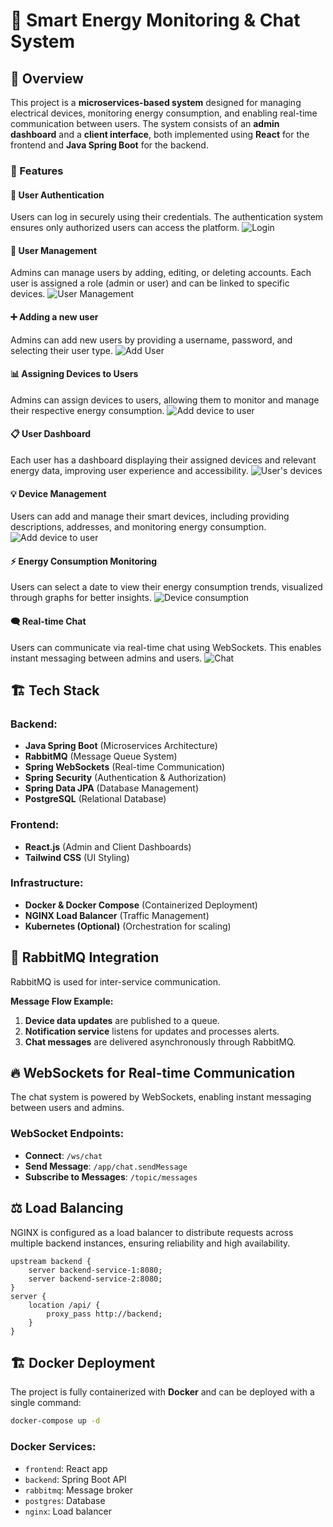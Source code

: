 # 🔌 Smart Energy Monitoring & Chat System

## 📌 Overview
This project is a **microservices-based system** designed for managing electrical devices, monitoring energy consumption, and enabling real-time communication between users. The system consists of an **admin dashboard** and a **client interface**, both implemented using **React** for the frontend and **Java Spring Boot** for the backend.

### 🎯 Features

#### 🔐 User Authentication
Users can log in securely using their credentials. The authentication system ensures only authorized users can access the platform.
![Login](/assets/login.PNG)

#### 👥 User Management
Admins can manage users by adding, editing, or deleting accounts. Each user is assigned a role (admin or user) and can be linked to specific devices.
![User Management](/assets/admin-UsersPage.PNG)


#### ➕ Adding a new user
Admins can add new users by providing a username, password, and selecting their user type.
![Add User](/assets/admin-AddUser.PNG)

#### 📊 Assigning Devices to Users
Admins can assign devices to users, allowing them to monitor and manage their respective energy consumption.
![Add device to user](/assets/admin-DevicesPage.PNG)

#### 📋 User Dashboard
Each user has a dashboard displaying their assigned devices and relevant energy data, improving user experience and accessibility.
![User's devices](/assets/Users-MainPage.PNG)

#### 💡 Device Management
Users can add and manage their smart devices, including providing descriptions, addresses, and monitoring energy consumption.
![Add device to user](/assets/admin-UsersPageAddDeviceToUser.PNG)

#### ⚡ Energy Consumption Monitoring
Users can select a date to view their energy consumption trends, visualized through graphs for better insights.
![Device consumption](/assets/Users-DeviceConsumption.PNG)



#### 🗨️ Real-time Chat
Users can communicate via real-time chat using WebSockets. This enables instant messaging between admins and users.
![Chat](/assets/Chat.PNG)







## 🏗️ Tech Stack
### Backend:
- **Java Spring Boot** (Microservices Architecture)
- **RabbitMQ** (Message Queue System)
- **Spring WebSockets** (Real-time Communication)
- **Spring Security** (Authentication & Authorization)
- **Spring Data JPA** (Database Management)
- **PostgreSQL** (Relational Database)

### Frontend:
- **React.js** (Admin and Client Dashboards)
- **Tailwind CSS** (UI Styling)

### Infrastructure:
- **Docker & Docker Compose** (Containerized Deployment)
- **NGINX Load Balancer** (Traffic Management)
- **Kubernetes (Optional)** (Orchestration for scaling)

## 📡 RabbitMQ Integration
RabbitMQ is used for inter-service communication.

**Message Flow Example:**
1. **Device data updates** are published to a queue.
2. **Notification service** listens for updates and processes alerts.
3. **Chat messages** are delivered asynchronously through RabbitMQ.

## 🔥 WebSockets for Real-time Communication
The chat system is powered by WebSockets, enabling instant messaging between users and admins.

### WebSocket Endpoints:
- **Connect**: `/ws/chat`
- **Send Message**: `/app/chat.sendMessage`
- **Subscribe to Messages**: `/topic/messages`

## ⚖️ Load Balancing
NGINX is configured as a load balancer to distribute requests across multiple backend instances, ensuring reliability and high availability.

```nginx
upstream backend {
    server backend-service-1:8080;
    server backend-service-2:8080;
}
server {
    location /api/ {
        proxy_pass http://backend;
    }
}
```

## 🏗️ Docker Deployment
The project is fully containerized with **Docker** and can be deployed with a single command:
```sh
docker-compose up -d
```

### Docker Services:
- `frontend`: React app
- `backend`: Spring Boot API
- `rabbitmq`: Message broker
- `postgres`: Database
- `nginx`: Load balancer
